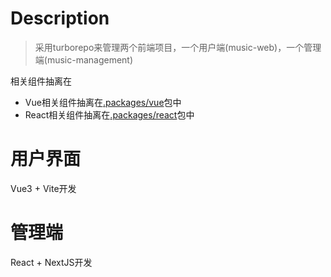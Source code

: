 # Description

> 采用turborepo来管理两个前端项目，一个用户端(music-web)，一个管理端(music-management)

相关组件抽离在

- Vue相关组件抽离在[.packages/vue](./packages/vue/)包中
- React相关组件抽离在[.packages/react](./packages/react/)包中

# 用户界面

Vue3 + Vite开发

# 管理端

React + NextJS开发
